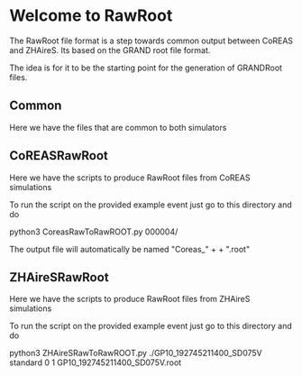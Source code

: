 # Welcome to RawRoot
The RawRoot file format is a step towards common output between CoREAS and ZHAireS. Its based on the GRAND root file format.

The idea is for it to be the starting point for the generation of GRANDRoot files.

## Common
Here we have the files that are common to both simulators

## CoREASRawRoot
Here we have the scripts to produce RawRoot files from CoREAS simulations

To run the script on the provided example event just go to this directory and do

python3 CoreasRawToRawROOT.py 000004/

The output file will automatically be named "Coreas_" + <EventName> + ".root"

## ZHAireSRawRoot
Here we have the scripts to produce RawRoot files from ZHAireS simulations

To run the script on the provided example event just go to this directory and do

python3 ZHAireSRawToRawROOT.py ./GP10_192745211400_SD075V standard 0 1  GP10_192745211400_SD075V.root
